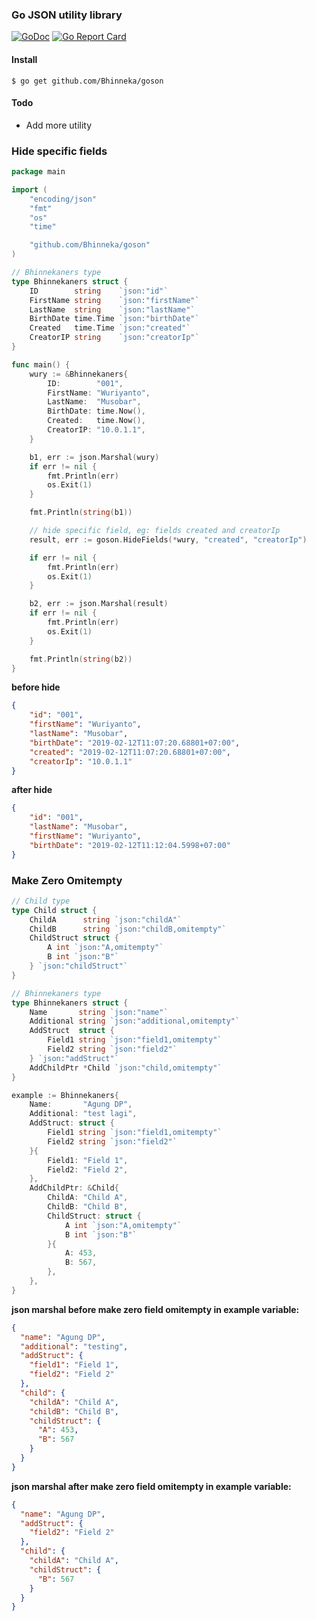 ### Go JSON utility library

[![GoDoc](https://godoc.org/github.com/Bhinneka/goson?status.svg)](https://godoc.org/github.com/Bhinneka/goson)
[![Go Report Card](https://goreportcard.com/badge/github.com/Bhinneka/goson)](https://goreportcard.com/report/github.com/Bhinneka/goson)

#### Install
```shell
$ go get github.com/Bhinneka/goson
```

#### Todo
- Add more utility

### Hide specific fields
```go
package main

import (
	"encoding/json"
	"fmt"
	"os"
	"time"

	"github.com/Bhinneka/goson"
)

// Bhinnekaners type
type Bhinnekaners struct {
	ID        string    `json:"id"`
	FirstName string    `json:"firstName"`
	LastName  string    `json:"lastName"`
	BirthDate time.Time `json:"birthDate"`
	Created   time.Time `json:"created"`
	CreatorIP string    `json:"creatorIp"`
}

func main() {
	wury := &Bhinnekaners{
		ID:        "001",
		FirstName: "Wuriyanto",
		LastName:  "Musobar",
		BirthDate: time.Now(),
		Created:   time.Now(),
		CreatorIP: "10.0.1.1",
	}

	b1, err := json.Marshal(wury)
	if err != nil {
		fmt.Println(err)
		os.Exit(1)
	}

	fmt.Println(string(b1))

    // hide specific field, eg: fields created and creatorIp
	result, err := goson.HideFields(*wury, "created", "creatorIp")

	if err != nil {
		fmt.Println(err)
		os.Exit(1)
	}

	b2, err := json.Marshal(result)
	if err != nil {
		fmt.Println(err)
		os.Exit(1)
	}

	fmt.Println(string(b2))
}

```

<b>before hide</b>
```json
{
	"id": "001",
	"firstName": "Wuriyanto",
	"lastName": "Musobar",
	"birthDate": "2019-02-12T11:07:20.68801+07:00",
	"created": "2019-02-12T11:07:20.68801+07:00",
	"creatorIp": "10.0.1.1"
}
```
<b>after hide</b>
```json
{
	"id": "001",
	"lastName": "Musobar",
	"firstName": "Wuriyanto",
	"birthDate": "2019-02-12T11:12:04.5998+07:00"
}
```

### Make Zero Omitempty

```go
// Child type
type Child struct {
	ChildA      string `json:"childA"`
	ChildB      string `json:"childB,omitempty"`
	ChildStruct struct {
		A int `json:"A,omitempty"`
		B int `json:"B"`
	} `json:"childStruct"`
}

// Bhinnekaners type
type Bhinnekaners struct {
	Name       string `json:"name"`
	Additional string `json:"additional,omitempty"`
	AddStruct  struct {
		Field1 string `json:"field1,omitempty"`
		Field2 string `json:"field2"`
	} `json:"addStruct"`
	AddChildPtr *Child `json:"child,omitempty"`
}

example := Bhinnekaners{
	Name:       "Agung DP",
	Additional: "test lagi",
	AddStruct: struct {
		Field1 string `json:"field1,omitempty"`
		Field2 string `json:"field2"`
	}{
		Field1: "Field 1",
		Field2: "Field 2",
	},
	AddChildPtr: &Child{
		ChildA: "Child A",
		ChildB: "Child B",
		ChildStruct: struct {
			A int `json:"A,omitempty"`
			B int `json:"B"`
		}{
			A: 453,
			B: 567,
		},
	},
}
```

<b>json marshal before make zero field omitempty in example variable:</b>
```json
{
  "name": "Agung DP",
  "additional": "testing",
  "addStruct": {
    "field1": "Field 1",
    "field2": "Field 2"
  },
  "child": {
    "childA": "Child A",
    "childB": "Child B",
    "childStruct": {
      "A": 453,
      "B": 567
    }
  }
}
```

<b>json marshal after make zero field omitempty in example variable:</b>
```json
{
  "name": "Agung DP",
  "addStruct": {
    "field2": "Field 2"
  },
  "child": {
    "childA": "Child A",
    "childStruct": {
      "B": 567
    }
  }
}
```